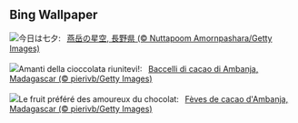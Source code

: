 ## Bing Wallpaper
![](https://www.bing.com/th?id=OHR.Tanabata2023_JA-JP8370002660_UHD.jpg&w=1000)今日は七夕:&nbsp;&ensp;[燕岳の星空, 長野県 (© Nuttapoom Amornpashara/Getty Images)](https://www.bing.com/th?id=OHR.Tanabata2023_JA-JP8370002660_UHD.jpg)
<br><br/>
![](https://www.bing.com/th?id=OHR.CocoaPods_IT-IT5102977472_UHD.jpg&w=1000)Amanti della cioccolata riunitevi!:&nbsp;&ensp;[Baccelli di cacao di Ambanja, Madagascar (© pierivb/Getty Images)](https://www.bing.com/th?id=OHR.CocoaPods_IT-IT5102977472_UHD.jpg)
<br><br/>
![](https://www.bing.com/th?id=OHR.CocoaPods_FR-FR2382052379_UHD.jpg&w=1000)Le fruit préféré des amoureux du chocolat:&nbsp;&ensp;[Fèves de cacao d'Ambanja, Madagascar (© pierivb/Getty Images)](https://www.bing.com/th?id=OHR.CocoaPods_FR-FR2382052379_UHD.jpg)
<br><br/>
